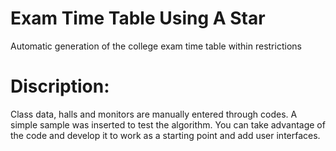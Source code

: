 # Exam Time Table Using A Star
 Automatic generation of the college exam time table within restrictions

# Discription:
Class data, halls and monitors are manually entered through codes.
A simple sample was inserted to test the algorithm.
You can take advantage of the code and develop it to work as a starting point and add user interfaces.
